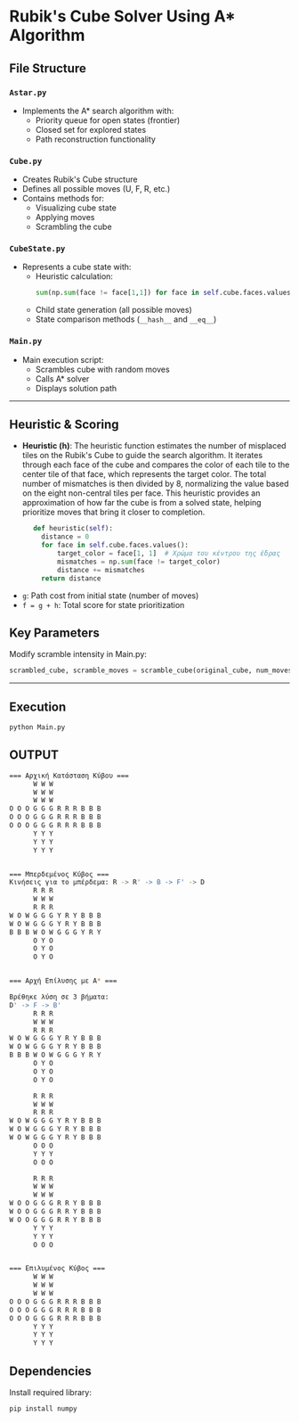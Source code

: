 # Rubik's Cube Solver Using A* Algorithm

## File Structure

### `Astar.py`
- Implements the A* search algorithm with:
  - Priority queue for open states (frontier)
  - Closed set for explored states
  - Path reconstruction functionality

### `Cube.py`
- Creates Rubik's Cube structure
- Defines all possible moves (U, F, R, etc.)
- Contains methods for:
  - Visualizing cube state
  - Applying moves
  - Scrambling the cube

### `CubeState.py`
- Represents a cube state with:
  - Heuristic calculation: 
    ```python
    sum(np.sum(face != face[1,1]) for face in self.cube.faces.values()
    ```
  - Child state generation (all possible moves)
  - State comparison methods (`__hash__` and `__eq__`)

### `Main.py`
- Main execution script:
  - Scrambles cube with random moves
  - Calls A* solver
  - Displays solution path
---

## Heuristic & Scoring
- **Heuristic (h)**: 
The heuristic function estimates the number of misplaced tiles on the Rubik's Cube to guide the search algorithm. It iterates through each face of the cube and compares the color of each tile to the center tile of that face, which represents the target color. The total number of mismatches is then divided by 8, normalizing the value based on the eight non-central tiles per face. This heuristic provides an approximation of how far the cube is from a solved state, helping prioritize moves that bring it closer to completion.
```python
      def heuristic(self):
        distance = 0
        for face in self.cube.faces.values():
            target_color = face[1, 1]  # Χρώμα του κέντρου της έδρας
            mismatches = np.sum(face != target_color)
            distance += mismatches
        return distance
```
- `g`: Path cost from initial state (number of moves)
- `f = g + h`: Total score for state prioritization

## Key Parameters
Modify scramble intensity in Main.py:
```python
scrambled_cube, scramble_moves = scramble_cube(original_cube, num_moves=5)  # Default: 5 moves
```
---
## Execution
```bash
python Main.py
```
## OUTPUT
```bash
=== Αρχική Κατάσταση Κύβου ===
      W W W            
      W W W            
      W W W            
O O O G G G R R R B B B
O O O G G G R R R B B B
O O O G G G R R R B B B
      Y Y Y            
      Y Y Y            
      Y Y Y            


=== Μπερδεμένος Κύβος ===
Κινήσεις για το μπέρδεμα: R -> R' -> B -> F' -> D
      R R R            
      W W W            
      R R R            
W O W G G G Y R Y B B B
W O W G G G Y R Y B B B
B B B W O W G G G Y R Y
      O Y O            
      O Y O            
      O Y O            


=== Αρχή Επίλυσης με A* ===

Βρέθηκε λύση σε 3 βήματα:
D' -> F -> B'
      R R R            
      W W W            
      R R R            
W O W G G G Y R Y B B B
W O W G G G Y R Y B B B
B B B W O W G G G Y R Y
      O Y O            
      O Y O            
      O Y O            

      R R R            
      W W W            
      R R R            
W O W G G G Y R Y B B B
W O W G G G Y R Y B B B
W O W G G G Y R Y B B B
      O O O            
      Y Y Y            
      O O O            

      R R R            
      W W W            
      W W W            
W O O G G G R R Y B B B
W O O G G G R R Y B B B
W O O G G G R R Y B B B
      Y Y Y            
      Y Y Y            
      O O O            


=== Επιλυμένος Κύβος ===
      W W W            
      W W W            
      W W W            
O O O G G G R R R B B B
O O O G G G R R R B B B
O O O G G G R R R B B B
      Y Y Y            
      Y Y Y            
      Y Y Y            
```

## Dependencies
Install required library:
```bash
pip install numpy
```
